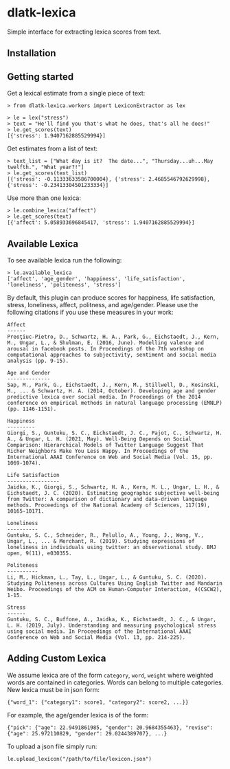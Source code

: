# dlatk-lexica
Simple interface for extracting lexica scores from text.


## Installation



## Getting started

Get a lexical estimate from a single piece of text:

```
> from dlatk-lexica.workers import LexiconExtractor as lex

> le = lex("stress")
> text = "He'll find you that's what he does, that's all he does!"
> le.get_scores(text)
[{'stress': 1.9407162885529994}]
```

Get estimates from a list of text:
```
> text_list = ["What day is it?  The date...", "Thursday...uh...May twelfth.", "What year?!"]
> le.get_scores(text_list)
[{'stress': -0.11333633586700004}, {'stress': 2.4685546792629998}, {'stress': -0.23413304501233334}]
```

Use more than one lexica:
```
> le.combine_lexica("affect")
> le.get_scores(text)
[{'affect': 5.058933696845417, 'stress': 1.9407162885529994}]
```



## Available Lexica

To see available lexica run the following:

```
> le.available_lexica
['affect', 'age_gender', 'happiness', 'life_satisfaction', 'loneliness', 'politeness', 'stress']
```

By default, this plugin can produce scores for happiness, life satisfaction, stress, loneliness, affect, politness, and age/gender. Please use the following citations if you use these measures in your work:

```
Affect
------
Preoţiuc-Pietro, D., Schwartz, H. A., Park, G., Eichstaedt, J., Kern, M., Ungar, L., & Shulman, E. (2016, June). Modelling valence and arousal in facebook posts. In Proceedings of the 7th workshop on computational approaches to subjectivity, sentiment and social media analysis (pp. 9-15).

Age and Gender
--------------
Sap, M., Park, G., Eichstaedt, J., Kern, M., Stillwell, D., Kosinski, M., ... & Schwartz, H. A. (2014, October). Developing age and gender predictive lexica over social media. In Proceedings of the 2014 conference on empirical methods in natural language processing (EMNLP) (pp. 1146-1151).

Happiness
---------
Giorgi, S., Guntuku, S. C., Eichstaedt, J. C., Pajot, C., Schwartz, H. A., & Ungar, L. H. (2021, May). Well-Being Depends on Social Comparison: Hierarchical Models of Twitter Language Suggest That Richer Neighbors Make You Less Happy. In Proceedings of the International AAAI Conference on Web and Social Media (Vol. 15, pp. 1069-1074).

Life Satisfaction
-----------------
Jaidka, K., Giorgi, S., Schwartz, H. A., Kern, M. L., Ungar, L. H., & Eichstaedt, J. C. (2020). Estimating geographic subjective well-being from Twitter: A comparison of dictionary and data-driven language methods. Proceedings of the National Academy of Sciences, 117(19), 10165-10171.

Loneliness
----------
Guntuku, S. C., Schneider, R., Pelullo, A., Young, J., Wong, V., Ungar, L., ... & Merchant, R. (2019). Studying expressions of loneliness in individuals using twitter: an observational study. BMJ open, 9(11), e030355.

Politeness
----------
Li, M., Hickman, L., Tay, L., Ungar, L., & Guntuku, S. C. (2020). Studying Politeness across Cultures Using English Twitter and Mandarin Weibo. Proceedings of the ACM on Human-Computer Interaction, 4(CSCW2), 1-15.

Stress
------
Guntuku, S. C., Buffone, A., Jaidka, K., Eichstaedt, J. C., & Ungar, L. H. (2019, July). Understanding and measuring psychological stress using social media. In Proceedings of the International AAAI Conference on Web and Social Media (Vol. 13, pp. 214-225).

```

## Adding Custom Lexica

We assume lexica are of the form `category`, `word`, `weight` where weighted words are contained in categories. Words can belong to multiple categories. New lexica must be in json form:
```
{"word_1": {"category1": score1, "category2": score2, ...}}
```

For example, the age/gender lexica is of the form:
```
{"pick": {"age": 22.9491861985, "gender": 20.9684355463}, "revise": {"age": 25.972110829, "gender": 29.0244389707}, ...}
```

To upload a json file simply run:
```
le.upload_lexicon("/path/to/file/lexicon.json")
```